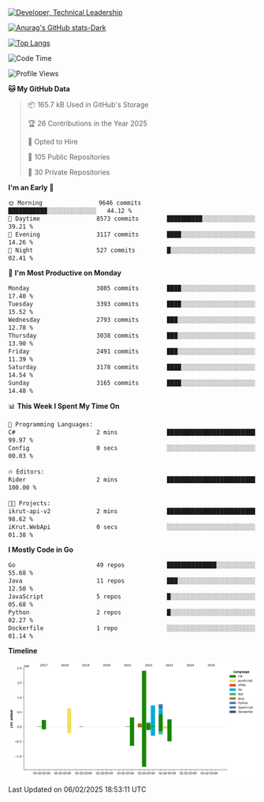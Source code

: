<div>
  <a href="https://www.linkedin.com/in/arielpineiro/" target="_blank" rel="nofollow noopener noreferrer">
    <img src="https://img.shields.io/badge/-LinkedIn-%230077B5?style=for-the-badge&logo=linkedin&logoColor=white" alt="Developer, Technical Leadership" title="Ariel Piñeiro">
  </a>
</div>

[![Anurag's GitHub stats-Dark](https://github-readme-stats.vercel.app/api?username=arielsrv&show_icons=true&theme=dark#gh-dark-mode-only)](https://github.com/anuraghazra/github-readme-stats#gh-dark-mode-only)

[![Top Langs](https://github-readme-stats.vercel.app/api/top-langs/?username=arielsrv&layout=compact&langs_count=10&theme=dark#gh-dark-mode-only)](https://github.com/anuraghazra/github-readme-stats&theme=dark#gh-dark-mode-only)

<!--START_SECTION:waka-->
![Code Time](http://img.shields.io/badge/Code%20Time-1%2C131%20hrs%207%20mins-blue)

![Profile Views](http://img.shields.io/badge/Profile%20Views-8-blue)

**🐱 My GitHub Data** 

> 📦 165.7 kB Used in GitHub's Storage 
 > 
> 🏆 26 Contributions in the Year 2025
 > 
> 💼 Opted to Hire
 > 
> 📜 105 Public Repositories 
 > 
> 🔑 30 Private Repositories 
 > 
**I'm an Early 🐤** 

```text
🌞 Morning                9646 commits        ███████████░░░░░░░░░░░░░░   44.12 % 
🌆 Daytime                8573 commits        ██████████░░░░░░░░░░░░░░░   39.21 % 
🌃 Evening                3117 commits        ████░░░░░░░░░░░░░░░░░░░░░   14.26 % 
🌙 Night                  527 commits         █░░░░░░░░░░░░░░░░░░░░░░░░   02.41 % 
```
📅 **I'm Most Productive on Monday** 

```text
Monday                   3805 commits        ████░░░░░░░░░░░░░░░░░░░░░   17.40 % 
Tuesday                  3393 commits        ████░░░░░░░░░░░░░░░░░░░░░   15.52 % 
Wednesday                2793 commits        ███░░░░░░░░░░░░░░░░░░░░░░   12.78 % 
Thursday                 3038 commits        ███░░░░░░░░░░░░░░░░░░░░░░   13.90 % 
Friday                   2491 commits        ███░░░░░░░░░░░░░░░░░░░░░░   11.39 % 
Saturday                 3178 commits        ████░░░░░░░░░░░░░░░░░░░░░   14.54 % 
Sunday                   3165 commits        ████░░░░░░░░░░░░░░░░░░░░░   14.48 % 
```


📊 **This Week I Spent My Time On** 

```text
💬 Programming Languages: 
C#                       2 mins              █████████████████████████   99.97 % 
Config                   0 secs              ░░░░░░░░░░░░░░░░░░░░░░░░░   00.03 % 

🔥 Editors: 
Rider                    2 mins              █████████████████████████   100.00 % 

🐱‍💻 Projects: 
ikrut-api-v2             2 mins              █████████████████████████   98.62 % 
iKrut.WebApi             0 secs              ░░░░░░░░░░░░░░░░░░░░░░░░░   01.38 % 
```

**I Mostly Code in Go** 

```text
Go                       49 repos            ██████████████░░░░░░░░░░░   55.68 % 
Java                     11 repos            ███░░░░░░░░░░░░░░░░░░░░░░   12.50 % 
JavaScript               5 repos             █░░░░░░░░░░░░░░░░░░░░░░░░   05.68 % 
Python                   2 repos             █░░░░░░░░░░░░░░░░░░░░░░░░   02.27 % 
Dockerfile               1 repo              ░░░░░░░░░░░░░░░░░░░░░░░░░   01.14 % 
```



**Timeline**

![Lines of Code chart](https://raw.githubusercontent.com/arielsrv/arielsrv/main/assets/bar_graph.png)


 Last Updated on 06/02/2025 18:53:11 UTC
<!--END_SECTION:waka-->
